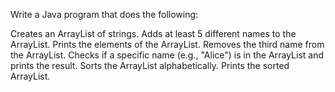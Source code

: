 Write a Java program that does the following:

Creates an ArrayList of strings.
Adds at least 5 different names to the ArrayList.
Prints the elements of the ArrayList.
Removes the third name from the ArrayList.
Checks if a specific name (e.g., "Alice") is in the ArrayList and prints the result.
Sorts the ArrayList alphabetically.
Prints the sorted ArrayList.

